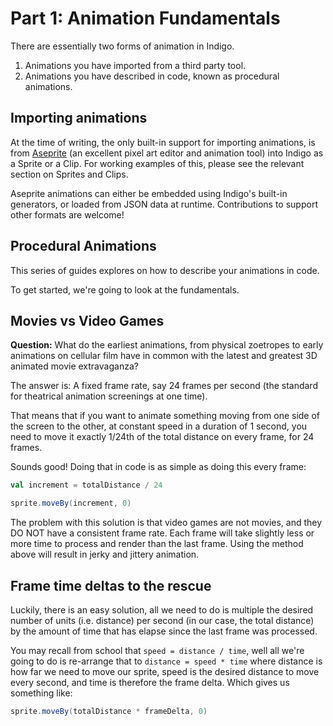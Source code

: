 # Part 1: Animation Fundamentals

There are essentially two forms of animation in Indigo.

1. Animations you have imported from a third party tool.
2. Animations you have described in code, known as procedural animations.

## Importing animations

At the time of writing, the only built-in support for importing animations, is from [Aseprite](https://www.aseprite.org/) (an excellent pixel art editor and animation tool) into Indigo as a Sprite or a Clip. For working examples of this, please see the relevant section on Sprites and Clips.

Aseprite animations can either be embedded using Indigo's built-in generators, or loaded from JSON data at runtime. Contributions to support other formats are welcome!

## Procedural Animations

This series of guides explores on how to describe your animations in code.

To get started, we're going to look at the fundamentals.

## Movies vs Video Games

**Question:** What do the earliest animations, from physical zoetropes to early animations on cellular film have in common with the latest and greatest 3D animated movie extravaganza?

The answer is: A fixed frame rate, say 24 frames per second (the standard for theatrical animation screenings at one time).

That means that if you want to animate something moving from one side of the screen to the other, at constant speed in a duration of 1 second, you need to move it exactly 1/24th of the total distance on every frame, for 24 frames.

Sounds good! Doing that in code is as simple as doing this every frame:

```scala
val increment = totalDistance / 24

sprite.moveBy(increment, 0)
```

The problem with this solution is that video games are not movies, and they DO NOT have a consistent frame rate. Each frame will take slightly less or more time to process and render than the last frame. Using the method above will result in jerky and jittery animation.

## Frame time deltas to the rescue

Luckily, there is an easy solution, all we need to do is multiple the desired number of units (i.e. distance) per second (in our case, the total distance) by the amount of time that has elapse since the last frame was processed.

You may recall from school that `speed = distance / time`, well all we're going to do is re-arrange that to `distance = speed * time` where distance is how far we need to move our sprite, speed is the desired distance to move every second, and time is therefore the frame delta. Which gives us something like:

```scala
sprite.moveBy(totalDistance * frameDelta, 0)
```
